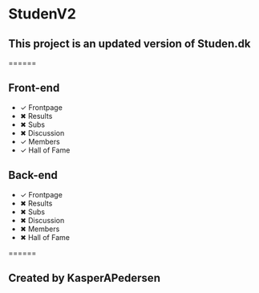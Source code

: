 # StudenV2
## This project is an updated version of Studen.dk

======

## Front-end
* ✓ Frontpage
* ✖ Results
* ✖ Subs
* ✖ Discussion
* ✓ Members
* ✓ Hall of Fame

## Back-end
* ✓ Frontpage
* ✖ Results
* ✖ Subs
* ✖ Discussion
* ✖ Members
* ✖ Hall of Fame

======

## Created by KasperAPedersen